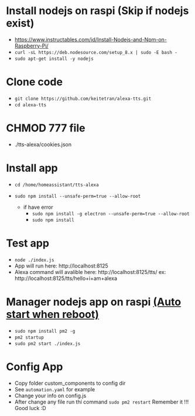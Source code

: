 # Install nodejs on raspi (Skip if nodejs exist)

- https://www.instructables.com/id/Install-Nodejs-and-Npm-on-Raspberry-Pi/
- `curl -sL https://deb.nodesource.com/setup_8.x | sudo -E bash -`
- `sudo apt-get install -y nodejs`

# Clone code

- `git clone https://github.com/keitetran/alexa-tts.git`
- `cd alexa-tts`

# CHMOD 777 file

- ./tts-alexa/cookies.json

# Install app

- `cd /home/homeassistant/tts-alexa`
- `sudo npm install --unsafe-perm=true --allow-root`

  - if have error
    - `sudo npm install -g electron --unsafe-perm=true --allow-root`
    - `sudo npm install`

# Test app

- `node ./index.js`
- App will run here: http://localhost:8125
- Alexa command will avalible here: http://localhost:8125/tts/<your message>
ex: http://localhost:8125/tts/hello+i+am+alexa
  
# Manager nodejs app on raspi [(Auto start when reboot)](http://pm2.io/)

- `sudo npm install pm2 -g`
- `pm2 startup`
- `sudo pm2 start ./index.js`

# Config App

- Copy folder custom_components to config dir
- See `automation.yaml` for example
- Change your info on config.js
- After change any file run thí command `sudo pm2 restart` Remember it !!! Good luck :D
